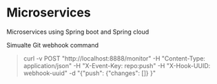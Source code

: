 # Microservices
Microservices using Spring boot and Spring cloud

Simualte Git webhook command

>curl -v  POST "http://localhost:8888/monitor" -H "Content-Type: application/json" -H "X-Event-Key: repo:push" -H "X-Hook-UUID: webhook-uuid" -d "{\"push\": {\"changes\": []} }"
